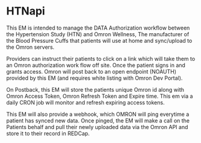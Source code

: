 # HTNapi
This EM is intended to manage the DATA Authorization workflow between the Hypertension Study (HTN) and Omron Wellness, The manufacturer of the Blood Pressure Cuffs
that patients will use at home and sync/upload to the Omron servers.

Providers can instruct their patients to click on a link which will take them to an Omron authorization work flow off site.  Once the patient signs in and grants access. 
Omron will post back to an open endpoint (NOAUTH) provided by this EM (and requires white listing with Omron Dev Portal).

On Postback, this EM will store the patients unique Omron id along with Omron Access Token, Omron Refresh Token and Expire time.
This em via a daily CRON job will monitor and refresh expiring access tokens.

This EM will also provide a webhook, which OMRON will ping everytime a patient has synced new data.  Once pinged, the EM will make a call on the Patients behalf and pull their newly uploaded data via the Omron API and store it to their record in REDCap.

